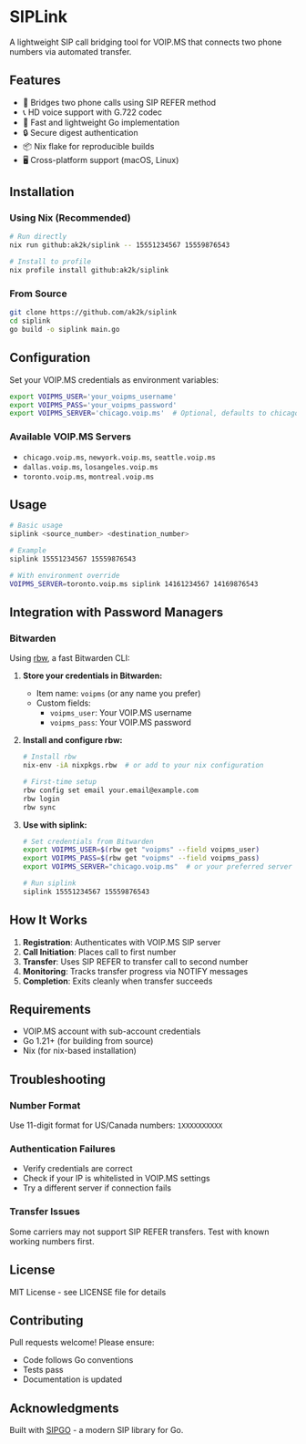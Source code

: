 # SIPLink

A lightweight SIP call bridging tool for VOIP.MS that connects two phone numbers via automated transfer.

## Features

- 🔗 Bridges two phone calls using SIP REFER method
- 📞 HD voice support with G.722 codec
- 🚀 Fast and lightweight Go implementation
- 🔒 Secure digest authentication
- 📦 Nix flake for reproducible builds
- 🖥️ Cross-platform support (macOS, Linux)

## Installation

### Using Nix (Recommended)

```bash
# Run directly
nix run github:ak2k/siplink -- 15551234567 15559876543

# Install to profile
nix profile install github:ak2k/siplink
```

### From Source

```bash
git clone https://github.com/ak2k/siplink
cd siplink
go build -o siplink main.go
```

## Configuration

Set your VOIP.MS credentials as environment variables:

```bash
export VOIPMS_USER='your_voipms_username'
export VOIPMS_PASS='your_voipms_password'
export VOIPMS_SERVER='chicago.voip.ms'  # Optional, defaults to chicago
```

### Available VOIP.MS Servers

- `chicago.voip.ms`, `newyork.voip.ms`, `seattle.voip.ms`
- `dallas.voip.ms`, `losangeles.voip.ms`
- `toronto.voip.ms`, `montreal.voip.ms`

## Usage

```bash
# Basic usage
siplink <source_number> <destination_number>

# Example
siplink 15551234567 15559876543

# With environment override
VOIPMS_SERVER=toronto.voip.ms siplink 14161234567 14169876543
```

## Integration with Password Managers

### Bitwarden

Using [rbw](https://github.com/doy/rbw), a fast Bitwarden CLI:

1. **Store your credentials in Bitwarden:**
   - Item name: `voipms` (or any name you prefer)
   - Custom fields:
     - `voipms_user`: Your VOIP.MS username
     - `voipms_pass`: Your VOIP.MS password

2. **Install and configure rbw:**
   ```bash
   # Install rbw
   nix-env -iA nixpkgs.rbw  # or add to your nix configuration

   # First-time setup
   rbw config set email your.email@example.com
   rbw login
   rbw sync
   ```

3. **Use with siplink:**
   ```bash
   # Set credentials from Bitwarden
   export VOIPMS_USER=$(rbw get "voipms" --field voipms_user)
   export VOIPMS_PASS=$(rbw get "voipms" --field voipms_pass)
   export VOIPMS_SERVER="chicago.voip.ms"  # or your preferred server

   # Run siplink
   siplink 15551234567 15559876543
   ```


## How It Works

1. **Registration**: Authenticates with VOIP.MS SIP server
2. **Call Initiation**: Places call to first number
3. **Transfer**: Uses SIP REFER to transfer call to second number
4. **Monitoring**: Tracks transfer progress via NOTIFY messages
5. **Completion**: Exits cleanly when transfer succeeds

## Requirements

- VOIP.MS account with sub-account credentials
- Go 1.21+ (for building from source)
- Nix (for nix-based installation)

## Troubleshooting

### Number Format
Use 11-digit format for US/Canada numbers: `1XXXXXXXXXX`

### Authentication Failures
- Verify credentials are correct
- Check if your IP is whitelisted in VOIP.MS settings
- Try a different server if connection fails

### Transfer Issues
Some carriers may not support SIP REFER transfers. Test with known working numbers first.

## License

MIT License - see LICENSE file for details

## Contributing

Pull requests welcome! Please ensure:
- Code follows Go conventions
- Tests pass
- Documentation is updated

## Acknowledgments

Built with [SIPGO](https://github.com/emiago/sipgo) - a modern SIP library for Go.